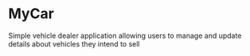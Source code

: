# MyCar
Simple vehicle dealer application allowing users to manage and update details about vehicles they intend to sell

